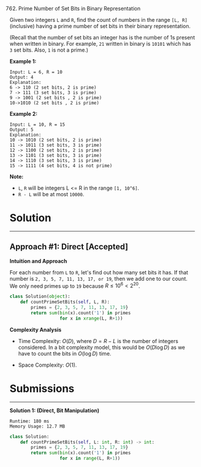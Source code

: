 762. Prime Number of Set Bits in Binary Representation

Given two integers `L` and `R`, find the count of numbers in the range `[L, R]` (inclusive) having a prime number of set bits in their binary representation.

(Recall that the number of set bits an integer has is the number of 1s present when written in binary. For example, `21` written in binary is `10101` which has `3` set bits. Also, `1` is not a prime.)

**Example 1:**
```
Input: L = 6, R = 10
Output: 4
Explanation:
6 -> 110 (2 set bits, 2 is prime)
7 -> 111 (3 set bits, 3 is prime)
9 -> 1001 (2 set bits , 2 is prime)
10->1010 (2 set bits , 2 is prime)
```

**Example 2:**
```
Input: L = 10, R = 15
Output: 5
Explanation:
10 -> 1010 (2 set bits, 2 is prime)
11 -> 1011 (3 set bits, 3 is prime)
12 -> 1100 (2 set bits, 2 is prime)
13 -> 1101 (3 set bits, 3 is prime)
14 -> 1110 (3 set bits, 3 is prime)
15 -> 1111 (4 set bits, 4 is not prime)
```

**Note:**

* `L`, `R` will be integers L <= R in the range `[1, 10^6]`.
* `R - L` will be at most `10000`.

# Solution
---
## Approach #1: Direct [Accepted]
**Intuition and Approach**

For each number from `L` to `R`, let's find out how many set bits it has. If that number is `2, 3, 5, 7, 11, 13, 17, or 19`, then we add one to our count. We only need primes up to `19` because $R \leq 10^6 < 2^{20}$.

```python
class Solution(object):
    def countPrimeSetBits(self, L, R):
        primes = {2, 3, 5, 7, 11, 13, 17, 19}
        return sum(bin(x).count('1') in primes
                   for x in xrange(L, R+1))
```

**Complexity Analysis**

* Time Complexity: $O(D)$, where $D = R-L$ is the number of integers considered. In a bit complexity model, this would be $O(D\log D)$ as we have to count the bits in $O(\log D)$ time.

* Space Complexity: $O(1)$.

# Submissions
---
**Solution 1: (Direct, Bit Manipulation)**
```
Runtime: 180 ms
Memory Usage: 12.7 MB
```
```python
class Solution:
    def countPrimeSetBits(self, L: int, R: int) -> int:
        primes = {2, 3, 5, 7, 11, 13, 17, 19}
        return sum(bin(x).count('1') in primes
                   for x in range(L, R+1))
```